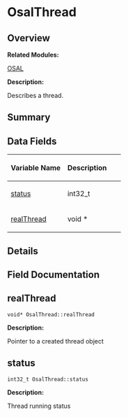 # OsalThread<a name="ZH-CN_TOPIC_0000001054879548"></a>

## **Overview**<a name="section1452281306093532"></a>

**Related Modules:**

[OSAL](OSAL.md)

**Description:**

Describes a thread. 

## **Summary**<a name="section1254584571093532"></a>

## Data Fields<a name="pub-attribs"></a>

<a name="table1728720022093532"></a>
<table><thead align="left"><tr id="row278971199093532"><th class="cellrowborder" valign="top" width="50%" id="mcps1.1.3.1.1"><p id="p1694880947093532"><a name="p1694880947093532"></a><a name="p1694880947093532"></a>Variable Name</p>
</th>
<th class="cellrowborder" valign="top" width="50%" id="mcps1.1.3.1.2"><p id="p1902820115093532"><a name="p1902820115093532"></a><a name="p1902820115093532"></a>Description</p>
</th>
</tr>
</thead>
<tbody><tr id="row1342930815093532"><td class="cellrowborder" valign="top" width="50%" headers="mcps1.1.3.1.1 "><p id="p1155724365093532"><a name="p1155724365093532"></a><a name="p1155724365093532"></a><a href="OsalThread.md#ac7c4d7a09cb3a91c98dd04588a79d4d4">status</a></p>
</td>
<td class="cellrowborder" valign="top" width="50%" headers="mcps1.1.3.1.2 "><p id="p368308221093532"><a name="p368308221093532"></a><a name="p368308221093532"></a>int32_t&nbsp;</p>
</td>
</tr>
<tr id="row1169288691093532"><td class="cellrowborder" valign="top" width="50%" headers="mcps1.1.3.1.1 "><p id="p147843757093532"><a name="p147843757093532"></a><a name="p147843757093532"></a><a href="OsalThread.md#a610e38635cc4f16cd3b274ae9351818f">realThread</a></p>
</td>
<td class="cellrowborder" valign="top" width="50%" headers="mcps1.1.3.1.2 "><p id="p1664770515093532"><a name="p1664770515093532"></a><a name="p1664770515093532"></a>void *&nbsp;</p>
</td>
</tr>
</tbody>
</table>

## **Details**<a name="section210396820093532"></a>

## **Field Documentation**<a name="section1559788945093532"></a>

## realThread<a name="a610e38635cc4f16cd3b274ae9351818f"></a>

```
void* OsalThread::realThread
```

 **Description:**

Pointer to a created thread object 

## status<a name="ac7c4d7a09cb3a91c98dd04588a79d4d4"></a>

```
int32_t OsalThread::status
```

 **Description:**

Thread running status 

